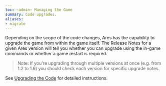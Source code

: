 ```yaml
---
toc: ~admin~ Managing the Game
summary: Code upgrades.
aliases:
- migrate
---
```


Depending on the scope of the code changes, Ares has the capability to upgrade the game from within the game itself.  The Release Notes for a given Ares version will tell you whether you can upgrade using the in-game commands or whether a game restart is required.  

> Note: If you're upgrading through multiple versions at once (e.g. from 1.2 to 1.6) you should check each version for specific upgrade notes.

See [Upgrading the Code](https://aresmush.com/tutorials/manage/upgrades/) for detailed instructions.